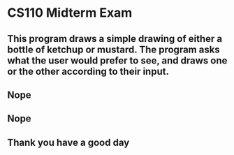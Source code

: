 # CS110 Midterm Exam

## This program draws a simple drawing of either a bottle of ketchup or mustard. The program asks what the user would prefer to see, and draws one or the other according to their input.

## Nope

## Nope

## Thank you have a good day